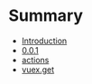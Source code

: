 # Summary

* [Introduction](README.md)
* [0.0.1]()
 * [actions](0.0.1/actions.md)
 * [vuex.get](0.0.1/vuex.get.md)

